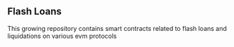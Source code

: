 ## Flash Loans

This growing repository contains smart contracts related to flash loans and liquidations on various evm protocols